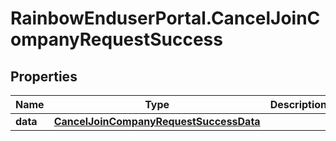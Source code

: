 # RainbowEnduserPortal.CancelJoinCompanyRequestSuccess

## Properties

Name | Type | Description | Notes
------------ | ------------- | ------------- | -------------
**data** | [**CancelJoinCompanyRequestSuccessData**](CancelJoinCompanyRequestSuccessData.md) |  | 


